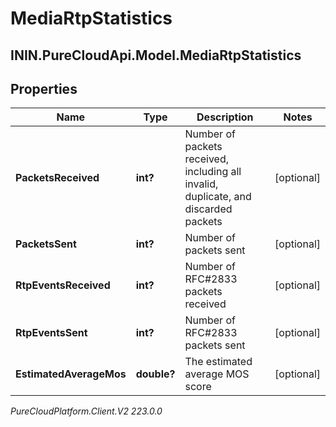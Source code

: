 # MediaRtpStatistics

## ININ.PureCloudApi.Model.MediaRtpStatistics

## Properties

|Name | Type | Description | Notes|
|------------ | ------------- | ------------- | -------------|
| **PacketsReceived** | **int?** | Number of packets received, including all invalid, duplicate, and discarded packets | [optional] |
| **PacketsSent** | **int?** | Number of packets sent | [optional] |
| **RtpEventsReceived** | **int?** | Number of RFC#2833 packets received | [optional] |
| **RtpEventsSent** | **int?** | Number of RFC#2833 packets sent | [optional] |
| **EstimatedAverageMos** | **double?** | The estimated average MOS score | [optional] |



_PureCloudPlatform.Client.V2 223.0.0_
